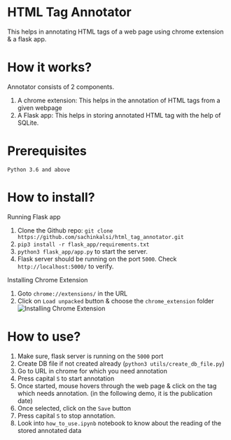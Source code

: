 # HTML Tag Annotator

This helps in annotating HTML tags of a web page using chrome extension & a flask app.

# How it works?

Annotator consists of 2 components.
1. A chrome extension: This helps in the annotation of HTML tags from a given webpage
2. A Flask app: This helps in storing annotated HTML tag with the help of SQLite.

# Prerequisites
`Python 3.6 and above`

# How to install?

Running Flask app
  1. Clone the Github repo: `git clone https://github.com/sachinkalsi/html_tag_annotator.git`
  2. `pip3 install -r flask_app/requirements.txt`
  3. `python3 flask_app/app.py` to start the server.
  4. Flask server should be running on the port `5000`. Check `http://localhost:5000/` to verify.

Installing Chrome Extension
  1. Goto `chrome://extensions/` in the URL
  2. Click on `Load unpacked` button & choose the `chrome_extension` folder
![Installing Chrome Extension](install_chrome_extension.gif)

# How to use?
1. Make sure, flask server is running on the `5000` port
2. Create DB file if not created already (`python3 utils/create_db_file.py`)
3. Go to URL in chrome for which you need annotation
4. Press capital `S` to start annotation
5. Once started, mouse hovers through the web page & click on the tag which needs annotation. (in the following demo, it is the publication date)
6. Once selected, click on the `Save` button
7. Press capital `S` to stop annotation.
8. Look into `how_to_use.ipynb` notebook to know about the reading of the stored annotated data

